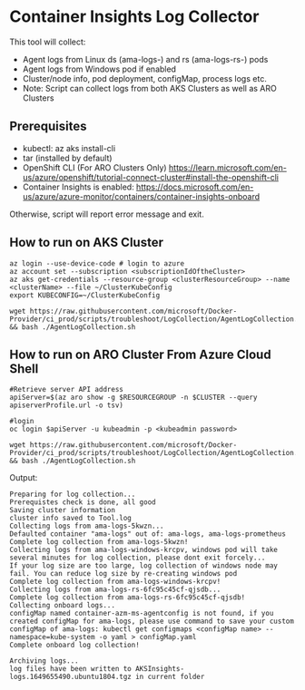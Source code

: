 # Container Insights Log Collector

This tool will collect:
* Agent logs from Linux ds (ama-logs-) and rs (ama-logs-rs-) pods
* Agent logs from Windows pod if enabled
* Cluster/node info, pod deployment, configMap, process logs etc.
* Note: Script can collect logs from both AKS Clusters as well as ARO Clusters

## Prerequisites
* kubectl: az aks install-cli
* tar (installed by default)
* OpenShift CLI (For ARO Clusters Only) https://learn.microsoft.com/en-us/azure/openshift/tutorial-connect-cluster#install-the-openshift-cli
* Container Insights is enabled: https://docs.microsoft.com/en-us/azure/azure-monitor/containers/container-insights-onboard

Otherwise, script will report error message and exit.

## How to run on AKS Cluster
```
az login --use-device-code # login to azure
az account set --subscription <subscriptionIdOftheCluster>
az aks get-credentials --resource-group <clusterResourceGroup> --name <clusterName> --file ~/ClusterKubeConfig
export KUBECONFIG=~/ClusterKubeConfig

wget https://raw.githubusercontent.com/microsoft/Docker-Provider/ci_prod/scripts/troubleshoot/LogCollection/AgentLogCollection.sh && bash ./AgentLogCollection.sh
```

## How to run on ARO Cluster From Azure Cloud Shell
```
#Retrieve server API address
apiServer=$(az aro show -g $RESOURCEGROUP -n $CLUSTER --query apiserverProfile.url -o tsv)

#login
oc login $apiServer -u kubeadmin -p <kubeadmin password>

wget https://raw.githubusercontent.com/microsoft/Docker-Provider/ci_prod/scripts/troubleshoot/LogCollection/AgentLogCollection.sh && bash ./AgentLogCollection.sh
```

Output:
```
Preparing for log collection...
Prerequistes check is done, all good
Saving cluster information
cluster info saved to Tool.log
Collecting logs from ama-logs-5kwzn...
Defaulted container "ama-logs" out of: ama-logs, ama-logs-prometheus
Complete log collection from ama-logs-5kwzn!
Collecting logs from ama-logs-windows-krcpv, windows pod will take several minutes for log collection, please dont exit forcely...
If your log size are too large, log collection of windows node may fail. You can reduce log size by re-creating windows pod 
Complete log collection from ama-logs-windows-krcpv!
Collecting logs from ama-logs-rs-6fc95c45cf-qjsdb...
Complete log collection from ama-logs-rs-6fc95c45cf-qjsdb!
Collecting onboard logs...
configMap named container-azm-ms-agentconfig is not found, if you created configMap for ama-logs, please use command to save your custom configMap of ama-logs: kubectl get configmaps <configMap name> --namespace=kube-system -o yaml > configMap.yaml
Complete onboard log collection!

Archiving logs...
log files have been written to AKSInsights-logs.1649655490.ubuntu1804.tgz in current folder
```
